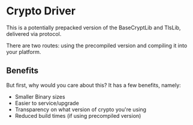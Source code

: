 # Crypto Driver

This is a potentially prepacked version of the BaseCryptLib and TlsLib, delivered via protocol.

There are two routes: using the precompiled version and compiling it into your platform.

## Benefits

But first, why would you care about this? 
It has a few benefits, namely:

- Smaller Binary sizes
- Easier to service/upgrade
- Transparency on what version of crypto you're using
- Reduced build times (if using precompiled version)